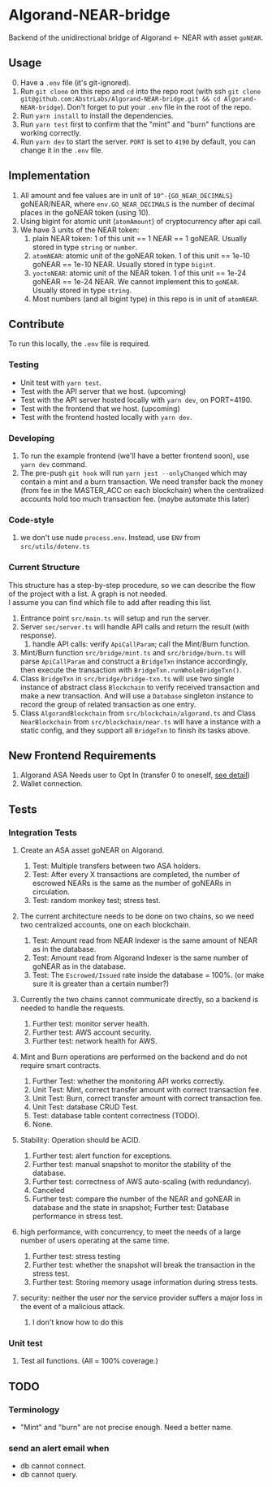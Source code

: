 # Algorand-NEAR-bridge

Backend of the unidirectional bridge of Algorand <- NEAR with asset `goNEAR`.

## Usage

0. Have a `.env` file (it's git-ignored).
1. Run `git clone` on this repo and `cd` into the repo root (with ssh `git clone git@github.com:AbstrLabs/Algorand-NEAR-bridge.git && cd Algorand-NEAR-bridge`). Don't forget to put your `.env` file in the root of the repo.
2. Run `yarn install` to install the dependencies.
3. Run `yarn test` first to confirm that the "mint" and "burn" functions are working correctly.
4. Run `yarn dev` to start the server. `PORT` is set to `4190` by default, you can change it in the `.env` file.

## Implementation

1. All amount and fee values are in unit of `10^-{GO_NEAR_DECIMALS}` goNEAR/NEAR, where `env.GO_NEAR_DECIMALS` is the number of decimal places in the goNEAR token (using 10).
2. Using bigint for atomic unit (`atomAmount`) of cryptocurrency after api call.
3. We have 3 units of the NEAR token:
   1. plain NEAR token: 1 of this unit == 1 NEAR == 1 goNEAR. Usually stored in type `string` or `number`.
   2. `atomNEAR`: atomic unit of the goNEAR token. 1 of this unit == 1e-10 goNEAR == 1e-10 NEAR. Usually stored in type `bigint`.
   3. `yoctoNEAR`: atomic unit of the NEAR token. 1 of this unit == 1e-24 goNEAR == 1e-24 NEAR. We cannot implement this to `goNEAR`. Usually stored in type `string`.
   4. Most numbers (and all bigint type) in this repo is in unit of `atomNEAR`.

## Contribute

To run this locally, the `.env` file is required.

### Testing

- Unit test with `yarn test`.
- Test with the API server that we host. (upcoming)
- Test with the API server hosted locally with `yarn dev`, on PORT=4190.
- Test with the frontend that we host. (upcoming)
- Test with the frontend hosted locally with `yarn dev`.

### Developing

1. To run the example frontend (we'll have a better frontend soon), use `yarn dev` command.
2. The pre-push `git hook` will run `yarn jest --onlyChanged` which may contain a mint and a burn transaction. We need transfer back the money (from fee in the MASTER_ACC on each blockchain) when the centralized accounts hold too much transaction fee. (maybe automate this later)

### Code-style

1. we don't use nude `process.env`. Instead, use `ENV` from `src/utils/dotenv.ts`

### Current Structure

This structure has a step-by-step procedure, so we can describe the flow of the project with a list. A graph is not needed.  
I assume you can find which file to add after reading this list.

1. Entrance point `src/main.ts` will setup and run the server.
2. Server `sec/server.ts` will handle API calls and return the result (with response).
   1. handle API calls: verify `ApiCallParam`; call the Mint/Burn function.
3. Mint/Burn function `src/bridge/mint.ts` and `src/bridge/burn.ts` will parse `ApiCallParam` and construct a `BridgeTxn` instance accordingly, then execute the transaction with `BridgeTxn.runWholeBridgeTxn()`.
4. Class `BridgeTxn` in `src/bridge/bridge-txn.ts` will use two single instance of abstract class `Blockchain` to verify received transaction and make a new transaction. And will use a `Database` singleton instance to record the group of related transaction as one entry.
5. Class `AlgorandBlockchain` from `src/blockchain/algorand.ts` and Class `NearBlockchain` from `src/blockchain/near.ts` will have a instance with a static config, and they support all `BridgeTxn` to finish its tasks above.

## New Frontend Requirements

1. Algorand ASA Needs user to Opt In (transfer 0 to oneself, [see detail](https://developer.algorand.org/docs/get-details/asa/#receiving-an-asset))
2. Wallet connection.

## Tests

### Integration Tests

1. Create an ASA asset goNEAR on Algorand.

   1. Test: Multiple transfers between two ASA holders.
   2. Test: After every X transactions are completed, the number of escrowed NEARs is the same as the number of goNEARs in circulation.
   3. Test: random monkey test; stress test.

2. The current architecture needs to be done on two chains, so we need two centralized accounts, one on each blockchain.

   1. Test: Amount read from NEAR Indexer is the same amount of NEAR as in the database.
   2. Test: Amount read from Algorand Indexer is the same number of goNEAR as in the database.
   3. Test: The `Escrowed/Issued` rate inside the database = 100%. (or make sure it is greater than a certain number?)

3. Currently the two chains cannot communicate directly, so a backend is needed to handle the requests.

   1. Further test: monitor server health.
   2. Further test: AWS account security.
   3. Further test: network health for AWS.

4. Mint and Burn operations are performed on the backend and do not require smart contracts.

   1. Further Test: whether the monitoring API works correctly.
   2. Unit Test: Mint, correct transfer amount with correct transaction fee.
   3. Unit Test: Burn, correct transfer amount with correct transaction fee.
   4. Unit Test: database CRUD Test.
   5. Test: database table content correctness (TODO).
   6. None.

5. Stability: Operation should be ACID.

   1. Further test: alert function for exceptions.
   2. Further test: manual snapshot to monitor the stability of the database.
   3. Further test: correctness of AWS auto-scaling (with redundancy).
   4. Canceled
   5. Further test: compare the number of the NEAR and goNEAR in database and the state in snapshot; Further test: Database performance in stress test.

6. high performance, with concurrency, to meet the needs of a large number of users operating at the same time.

   1. Further test: stress testing
   2. Further test: whether the snapshot will break the transaction in the stress test.
   3. Further test: Storing memory usage information during stress tests.

7. security: neither the user nor the service provider suffers a major loss in the event of a malicious attack.

   1. I don't know how to do this <!-- TODO -->

### Unit test

1. Test all functions. (All = 100% coverage.)

## TODO

### Terminology

- "Mint" and "burn" are not precise enough. Need a better name.

### send an alert email when

- db cannot connect.
- db cannot query.
